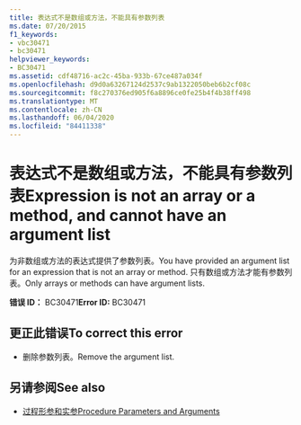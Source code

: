 ```yaml
---
title: 表达式不是数组或方法，不能具有参数列表
ms.date: 07/20/2015
f1_keywords:
- vbc30471
- bc30471
helpviewer_keywords:
- BC30471
ms.assetid: cdf48716-ac2c-45ba-933b-67ce487a034f
ms.openlocfilehash: d9d0a63267124d2537c9ab1322050beb6b2cf08c
ms.sourcegitcommit: f8c270376ed905f6a8896ce0fe25b4f4b38ff498
ms.translationtype: MT
ms.contentlocale: zh-CN
ms.lasthandoff: 06/04/2020
ms.locfileid: "84411338"
---
```

# <a name="expression-is-not-an-array-or-a-method-and-cannot-have-an-argument-list"></a><span data-ttu-id="e86de-102">表达式不是数组或方法，不能具有参数列表</span><span class="sxs-lookup"><span data-stu-id="e86de-102">Expression is not an array or a method, and cannot have an argument list</span></span>
<span data-ttu-id="e86de-103">为非数组或方法的表达式提供了参数列表。</span><span class="sxs-lookup"><span data-stu-id="e86de-103">You have provided an argument list for an expression that is not an array or method.</span></span> <span data-ttu-id="e86de-104">只有数组或方法才能有参数列表。</span><span class="sxs-lookup"><span data-stu-id="e86de-104">Only arrays or methods can have argument lists.</span></span>  
  
 <span data-ttu-id="e86de-105">**错误 ID：** BC30471</span><span class="sxs-lookup"><span data-stu-id="e86de-105">**Error ID:** BC30471</span></span>  
  
## <a name="to-correct-this-error"></a><span data-ttu-id="e86de-106">更正此错误</span><span class="sxs-lookup"><span data-stu-id="e86de-106">To correct this error</span></span>  
  
- <span data-ttu-id="e86de-107">删除参数列表。</span><span class="sxs-lookup"><span data-stu-id="e86de-107">Remove the argument list.</span></span>  
  
## <a name="see-also"></a><span data-ttu-id="e86de-108">另请参阅</span><span class="sxs-lookup"><span data-stu-id="e86de-108">See also</span></span>

- [<span data-ttu-id="e86de-109">过程形参和实参</span><span class="sxs-lookup"><span data-stu-id="e86de-109">Procedure Parameters and Arguments</span></span>](../programming-guide/language-features/procedures/procedure-parameters-and-arguments.md)
